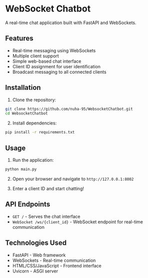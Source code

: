 # WebSocket Chatbot

A real-time chat application built with FastAPI and WebSockets.

## Features

- Real-time messaging using WebSockets
- Multiple client support
- Simple web-based chat interface
- Client ID assignment for user identification
- Broadcast messaging to all connected clients

## Installation

1. Clone the repository:
```bash
git clone https://github.com/nuha-95/WebsocketChatbot.git
cd WebsocketChatbot
```

2. Install dependencies:
```bash
pip install -r requirements.txt
```

## Usage

1. Run the application:
```bash
python main.py
```

2. Open your browser and navigate to `http://127.0.0.1:8002`

3. Enter a client ID and start chatting!

## API Endpoints

- `GET /` - Serves the chat interface
- `WebSocket /ws/{client_id}` - WebSocket endpoint for real-time communication

## Technologies Used

- FastAPI - Web framework
- WebSockets - Real-time communication
- HTML/CSS/JavaScript - Frontend interface
- Uvicorn - ASGI server